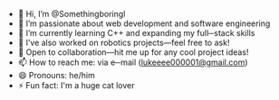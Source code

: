 - 👋 Hi, I’m @Somethingboringl
- 👀 I’m passionate about web development and software engineering
- 🌱 I’m currently learning C++ and expanding my full─stack skills
- 🤖 I’ve also worked on robotics projects—feel free to ask!
- 💬 Open to collaboration—hit me up for any cool project ideas!
- 📫 How to reach me: via e─mail (lukeeee000001@gmail.com)
- 😄 Pronouns: he/him
- ⚡ Fun fact: I'm a huge cat lover

<!---
Somethingboringl/Somethingboringl is a ✨ special ✨ repository because its `README.md` (this file) appears on your GitHub profile.
You can click the Preview link to take a look at your changes.
--->
